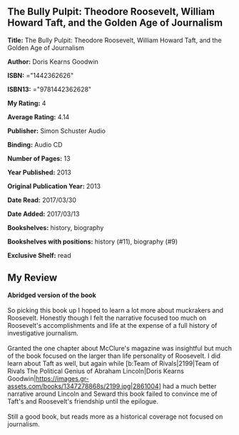 ## The Bully Pulpit: Theodore Roosevelt, William Howard Taft, and the Golden Age of Journalism

**Title:** The Bully Pulpit: Theodore Roosevelt, William Howard Taft, and the Golden Age of Journalism

**Author:** Doris Kearns Goodwin

**ISBN:** ="1442362626"

**ISBN13:** ="9781442362628"

**My Rating:** 4

**Average Rating:** 4.14

**Publisher:** Simon  Schuster Audio

**Binding:** Audio CD

**Number of Pages:** 13

**Year Published:** 2013

**Original Publication Year:** 2013

**Date Read:** 2017/03/30

**Date Added:** 2017/03/13

**Bookshelves:** history, biography

**Bookshelves with positions:** history (#11), biography (#9)

**Exclusive Shelf:** read


## My Review

**Abridged version of the book**<br/><br/>So picking this book up I hoped to learn a lot more about muckrakers and Roosevelt. Honestly though I felt the narrative focused too much on Roosevelt's accomplishments and life at the expense of a full history of investigative journalism.<br/><br/>Granted the one chapter about McClure's magazine was insightful but much of the book focused on the larger than life personality of Roosevelt. I did learn about Taft as well, but again while [b:Team of Rivals|2199|Team of Rivals  The Political Genius of Abraham Lincoln|Doris Kearns Goodwin|https://images.gr-assets.com/books/1347278868s/2199.jpg|2861004] had a much better narrative around Lincoln and Seward this book failed to convince me of Taft's and Roosevelt's friendship until the epilogue.<br/><br/>Still a good book, but reads more as a historical coverage not focused on journalism.
